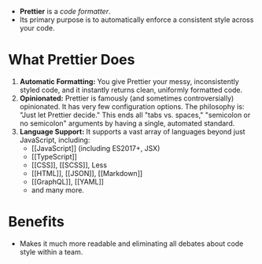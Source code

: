 - **Prettier** is a *code formatter*.
- Its primary purpose is to automatically enforce a consistent style across your code.
# What Prettier Does
1. **Automatic Formatting:** You give Prettier your messy, inconsistently styled code, and it instantly returns clean, uniformly formatted code.
2. **Opinionated:** Prettier is famously (and sometimes controversially) opinionated. It has very few configuration options. The philosophy is: "Just let Prettier decide." This ends all "tabs vs. spaces," "semicolon or no semicolon" arguments by having a single, automated standard.
3. **Language Support:** It supports a vast array of languages beyond just JavaScript, including:
    - [[JavaScript]] (including ES2017+, JSX)
    - [[TypeScript]]
    - [[CSS]], [[SCSS]], Less
    - [[HTML]], [[JSON]], [[Markdown]]
    - [[GraphQL]], [[YAML]]
    - and many more.
# Benefits
- Makes it much more readable and eliminating all debates about code style within a team.